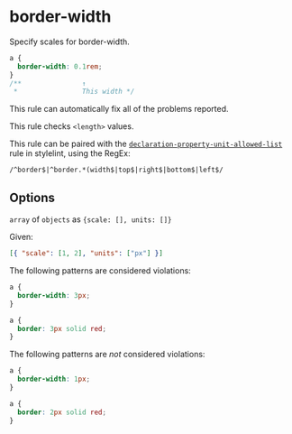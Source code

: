 # border-width

Specify scales for border-width.

```css
a {
  border-width: 0.1rem;
}
/**               ↑
 *                This width */
```

This rule can automatically fix all of the problems reported.

This rule checks `<length>` values.

This rule can be paired with the [`declaration-property-unit-allowed-list`](https://stylelint.io/user-guide/rules/declaration-property-unit-allowed-list) rule in stylelint, using the RegEx:

```
/^border$|^border.*(width$|top$|right$|bottom$|left$/
```

## Options

`array` of `objects` as `{scale: [], units: []}`

Given:

```json
[{ "scale": [1, 2], "units": ["px"] }]
```

The following patterns are considered violations:

```css
a {
  border-width: 3px;
}
```

```css
a {
  border: 3px solid red;
}
```

The following patterns are _not_ considered violations:

```css
a {
  border-width: 1px;
}
```

```css
a {
  border: 2px solid red;
}
```
